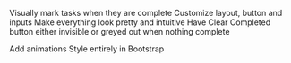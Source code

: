 <!-- JAVASCRIPT -->

<!-- SCSS / Bootstrap -->
Visually mark tasks when they are complete
Customize layout, button and inputs
Make everything look pretty and intuitive
Have Clear Completed button either invisible or greyed out when nothing complete

<!-- NEXT TASK -->

<!-- OPTIONAL FEATURES -->
Add animations
Style entirely in Bootstrap

<!-- BUGS -->